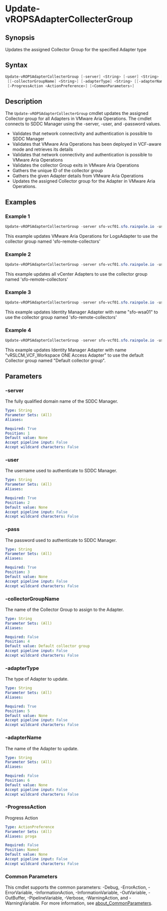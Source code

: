# Update-vROPSAdapterCollecterGroup

## Synopsis

Updates the assigned Collector Group for the specified Adapter type

## Syntax

```powershell
Update-vROPSAdapterCollecterGroup [-server] <String> [-user] <String> [-pass] <String>
 [[-collectorGroupName] <String>] [-adapterType] <String> [[-adapterName] <String>]
 [-ProgressAction <ActionPreference>] [<CommonParameters>]
```

## Description

The `Update-vROPSAdapterCollecterGroup` cmdlet updates the assigned Collector group for all Adapters in
VMware Aria Operations.
The cmdlet connects to SDDC Manager using the -server, -user, and -password values.

- Validates that network connectivity and authentication is possible to SDDC Manager
- Validates that VMware Aria Operations has been deployed in VCF-aware mode and retrieves its details
- Validates that network connectivity and authentication is possible to VMware Aria Operations
- Validates the collector Group exits in VMware Aria Operations
- Gathers the unique ID of the collector group
- Gathers the given Adapter details from VMware Aria Operations
- Updates the assigned Collector group for the Adapter in VMware Aria Operations.

## Examples

### Example 1

```powershell
Update-vROPSAdapterCollecterGroup -server sfo-vcf01.sfo.rainpole.io -user administrator@vsphere.local -pass VMw@re1! -collectorGroupName "sfo-remote-collectors" -adaptertype "LogInsightAdapter"
```

This example updates VMware Aria Operations for LogsAdapter to use the collector group named 'sfo-remote-collectors'

### Example 2

```powershell
Update-vROPSAdapterCollecterGroup -server sfo-vcf01.sfo.rainpole.io -user administrator@vsphere.local -pass VMw@re1! -collectorGroupName "sfo-remote-collectors" -adaptertype "VMWARE"
```

This example updates all vCenter Adapters to use the collector group named 'sfo-remote-collectors'

### Example 3

```powershell
Update-vROPSAdapterCollecterGroup -server sfo-vcf01.sfo.rainpole.io -user administrator@vsphere.local -pass VMw@re1! -collectorGroupName "sfo-remote-collectors" -adaptertype "IdentityManagerAdapter" -adaptername "sfo-wsa01"
```

This example updates Identity Manager Adapter with name "sfo-wsa01" to use the collector group named 'sfo-remote-collectors'

### Example 4

```powershell
Update-vROPSAdapterCollecterGroup -server sfo-vcf01.sfo.rainpole.io -user administrator@vsphere.local -pass VMw@re1! -adaptertype "IdentityManagerAdapter" -adaptername "vRSLCM_VCF_Workspace ONE Access Adapter"
```

This example updates Identity Manager Adapter with name "vRSLCM_VCF_Workspace ONE Access Adapter" to use the default Collector group named "Default collector group".

## Parameters

### -server

The fully qualified domain name of the SDDC Manager.

```yaml
Type: String
Parameter Sets: (All)
Aliases:

Required: True
Position: 1
Default value: None
Accept pipeline input: False
Accept wildcard characters: False
```

### -user

The username used to authenticate to SDDC Manager.

```yaml
Type: String
Parameter Sets: (All)
Aliases:

Required: True
Position: 2
Default value: None
Accept pipeline input: False
Accept wildcard characters: False
```

### -pass

The password used to authenticate to SDDC Manager.

```yaml
Type: String
Parameter Sets: (All)
Aliases:

Required: True
Position: 3
Default value: None
Accept pipeline input: False
Accept wildcard characters: False
```

### -collectorGroupName

The name of the Collector Group to assign to the Adapter.

```yaml
Type: String
Parameter Sets: (All)
Aliases:

Required: False
Position: 4
Default value: Default collector group
Accept pipeline input: False
Accept wildcard characters: False
```

### -adapterType

The type of Adapter to update.

```yaml
Type: String
Parameter Sets: (All)
Aliases:

Required: True
Position: 5
Default value: None
Accept pipeline input: False
Accept wildcard characters: False
```

### -adapterName

The name of the Adapter to update.

```yaml
Type: String
Parameter Sets: (All)
Aliases:

Required: False
Position: 6
Default value: None
Accept pipeline input: False
Accept wildcard characters: False
```

### -ProgressAction

Progress Action

```yaml
Type: ActionPreference
Parameter Sets: (All)
Aliases: proga

Required: False
Position: Named
Default value: None
Accept pipeline input: False
Accept wildcard characters: False
```

### Common Parameters

This cmdlet supports the common parameters: -Debug, -ErrorAction, -ErrorVariable, -InformationAction, -InformationVariable, -OutVariable, -OutBuffer, -PipelineVariable, -Verbose, -WarningAction, and -WarningVariable. For more information, see [about_CommonParameters](http://go.microsoft.com/fwlink/?LinkID=113216).
